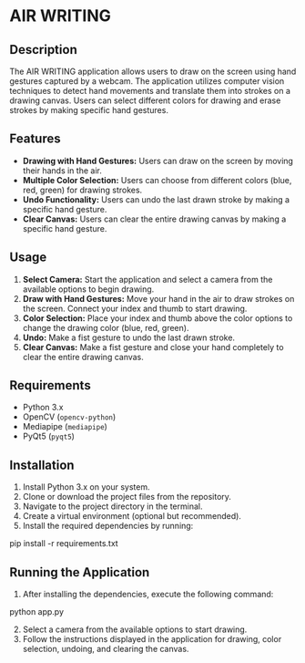 # AIR WRITING

## Description
The AIR WRITING application allows users to draw on the screen using hand gestures captured by a webcam. The application utilizes computer vision techniques to detect hand movements and translate them into strokes on a drawing canvas. Users can select different colors for drawing and erase strokes by making specific hand gestures.

## Features
- **Drawing with Hand Gestures:** Users can draw on the screen by moving their hands in the air.
- **Multiple Color Selection:** Users can choose from different colors (blue, red, green) for drawing strokes.
- **Undo Functionality:** Users can undo the last drawn stroke by making a specific hand gesture.
- **Clear Canvas:** Users can clear the entire drawing canvas by making a specific hand gesture.

## Usage
1. **Select Camera:** Start the application and select a camera from the available options to begin drawing.
2. **Draw with Hand Gestures:** Move your hand in the air to draw strokes on the screen. Connect your index and thumb to start drawing.
3. **Color Selection:** Place your index and thumb above the color options to change the drawing color (blue, red, green).
4. **Undo:** Make a fist gesture to undo the last drawn stroke.
5. **Clear Canvas:** Make a fist gesture and close your hand completely to clear the entire drawing canvas.

## Requirements
- Python 3.x
- OpenCV (`opencv-python`)
- Mediapipe (`mediapipe`)
- PyQt5 (`pyqt5`)

## Installation
1. Install Python 3.x on your system.
2. Clone or download the project files from the repository.
3. Navigate to the project directory in the terminal.
4. Create a virtual environment (optional but recommended).
5. Install the required dependencies by running:

pip install -r requirements.txt


## Running the Application
1. After installing the dependencies, execute the following command:

python app.py

2. Select a camera from the available options to start drawing.
3. Follow the instructions displayed in the application for drawing, color selection, undoing, and clearing the canvas.






